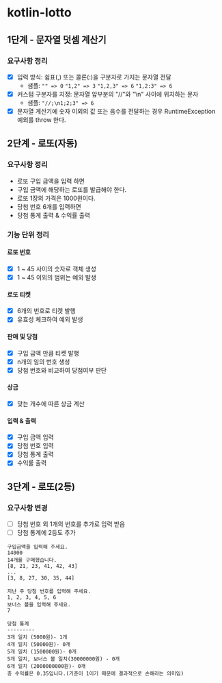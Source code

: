 # kotlin-lotto

## 1단계 - 문자열 덧셈 계산기
### 요구사항 정리
- [x] 입력 방식: 쉼표(,) 또는 콜론(:)을 구분자로 가지는 문자열 전달
  - 샘플: ```"" => 0``` ```"1,2" => 3``` ```"1,2,3" => 6``` ```"1,2:3" => 6```
- [x] 커스텀 구분자를 지정: 문자열 앞부분의 "//"와 "\n" 사이에 위치하는 문자
  - 샘플: ```"//;\n1;2;3" => 6```
- [x] 문자열 계산기에 숫자 이외의 값 또는 음수를 전달하는 경우 RuntimeException 예외를 throw 한다.

## 2단계 - 로또(자동)
### 요구사항 정리
- 로또 구입 금액을 입력 하면
- 구입 금액에 해당하는 로또를 발급해야 한다.
- 로또 1장의 가격은 1000원이다.
- 당첨 번호 6개를 입력하면
- 당첨 통계 출력 & 수익률 출력

### 기능 단위 정리
#### 로또 번호
- [x] 1 ~ 45 사이의 숫자로 객체 생성
- [x] 1 ~ 45 이외의 범위는 예외 발생
#### 로또 티켓
- [x] 6개의 번호로 티켓 발행 
- [x] 유효성 체크하여 예외 발생
#### 판매 및 당첨
- [x] 구입 금액 만큼 티켓 발행
- [x] n개의 임의 번호 생성
- [x] 당첨 번호와 비교하여 당첨여부 판단 
#### 상금
- [x] 맞는 개수에 따른 상금 계산
#### 입력 & 출력
- [x] 구입 금액 입력
- [x] 당첨 번호 입력
- [x] 당첨 통계 출력
- [x] 수익률 출력

## 3단계 - 로또(2등)
### 요구사항 변경
- [ ] 당첨 번호 외 1개의 번호를 추가로 입력 받음
- [ ] 당첨 통계에 2등도 추가

```text
구입금액을 입력해 주세요.
14000
14개를 구매했습니다.
[8, 21, 23, 41, 42, 43]
...
[3, 8, 27, 30, 35, 44]

지난 주 당첨 번호를 입력해 주세요.
1, 2, 3, 4, 5, 6
보너스 볼을 입력해 주세요.
7

당첨 통계
---------
3개 일치 (5000원)- 1개
4개 일치 (50000원)- 0개
5개 일치 (1500000원)- 0개
5개 일치, 보너스 볼 일치(30000000원) - 0개
6개 일치 (2000000000원)- 0개
총 수익률은 0.35입니다.(기준이 1이기 때문에 결과적으로 손해라는 의미임)
```
